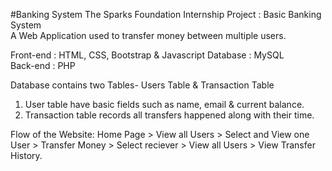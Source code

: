 #Banking System
The Sparks Foundation Internship Project : Basic Banking System  
A Web Application used to transfer money between multiple users.  
 
Front-end : HTML, CSS, Bootstrap & Javascript 
Database : MySQL   
Back-end : PHP 

Database contains two Tables- Users Table & Transaction Table 
1. User table have basic fields such as name, email & current balance. 
2. Transaction table records all transfers happened along with their time.  

Flow of the Website: Home Page > View all Users > Select and View one User > Transfer Money > Select reciever > View all Users > View Transfer History.
